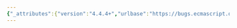 ```yaml
---
{"_attributes":{"version":"4.4.4+","urlbase":"https://bugs.ecmascript.org/","maintainer":"dherman@mozilla.com"},"bug":{"bug_id":1110,"creation_ts":"2012-12-02 11:14:00 -0800","short_desc":"Return |this| from collection mutator methods","delta_ts":"2013-03-08 14:44:20 -0800","product":"Draft for 6th Edition","component":"new feature","version":"Rev 12: November 22, 2012 Draft","rep_platform":"All","op_sys":"All","bug_status":"RESOLVED","resolution":"FIXED","priority":"Normal","bug_severity":"enhancement","everconfirmed":true,"reporter":{"uid":"waldron.rick","name":"Rick Waldron"},"assigned_to":{"uid":"allen","name":"Allen Wirfs-Brock"},"cc":"waldron.rick","long_desc":[{"commentid":2976,"comment_count":0,"who":{"uid":"waldron.rick","name":"Rick Waldron"},"bug_when":"2012-12-02 11:14:43 -0800","thetext":"Per Nov 29 Resolution: \n\nUpdate the following APIs to return |this|:\n\nMap.prototype.set\nSet.prototype.add\nWeakMap.prototype.set\n\n\nIt also makes sense to include delete methods as well, for the same reasons as the set/add methods."},{"commentid":2977,"comment_count":1,"who":{"uid":"waldron.rick","name":"Rick Waldron"},"bug_when":"2012-12-02 11:15:06 -0800","thetext":"Forgot the rationale... \n\nConsensus… with the criteria that these methods are not simply a set of uncoordinated side effects tat happen to have a receiver in common, but a set of coordinated side effects on a specific receiver and providing access to the target object post-mutation."},{"commentid":3276,"comment_count":2,"who":{"uid":"allen","name":"Allen Wirfs-Brock"},"bug_when":"2013-03-05 16:55:21 -0800","thetext":"fixed in rev 14 editor's draft"},{"commentid":3351,"comment_count":3,"who":{"uid":"allen","name":"Allen Wirfs-Brock"},"bug_when":"2013-03-08 14:44:20 -0800","thetext":"in Rev 14 draft"}]}}
---
```


